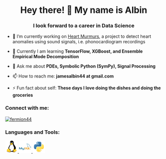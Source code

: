 <h1 align="center">Hey there! 👋 My name is Albin</h1>
<h3 align="center">I look forward to a career in Data Science</h3>

- 🔭 I’m currently working on [Heart Murmurs](https://github.com/fablaw/circor), a project to detect heart anomalies using sound signals, i.e. phonocardiogram recordings

- 🌱 Currently I am learning **TensorFlow, XGBoost, and Ensemble Empirical Mode Decomposition**

- 💬 Ask me about **PDEs, Symbolic Python (SymPy), Signal Processing**

- 📫 How to reach me: **jamesalbin44 at gmail.com**

- ⚡ Fun fact about self: **These days I love doing the dishes and doing the groceries**

<h3 align="left">Connect with me:</h3>
<p align="left">
<a href="https://kaggle.com/fermion44" target="blank"><img align="center" src="https://raw.githubusercontent.com/rahuldkjain/github-profile-readme-generator/master/src/images/icons/Social/kaggle.svg" alt="fermion44" height="30" width="40" /></a>
</p>

<h3 align="left">Languages and Tools:</h3>
<p align="left"> <a href="https://www.linux.org/" target="_blank" rel="noreferrer"> <img src="https://raw.githubusercontent.com/devicons/devicon/master/icons/linux/linux-original.svg" alt="linux" width="40" height="40"/> </a> <a href="https://www.mysql.com/" target="_blank" rel="noreferrer"> <img src="https://raw.githubusercontent.com/devicons/devicon/master/icons/mysql/mysql-original-wordmark.svg" alt="mysql" width="40" height="40"/> </a> <a href="https://www.python.org" target="_blank" rel="noreferrer"> <img src="https://raw.githubusercontent.com/devicons/devicon/master/icons/python/python-original.svg" alt="python" width="40" height="40"/> </a> </p>

